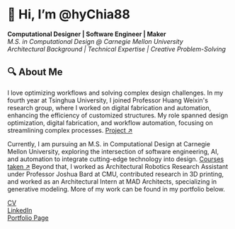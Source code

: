# 👋 Hi, I’m @hyChia88
**Computational Designer | Software Engineer | Maker**  
*M.S. in Computational Design @ Carnegie Mellon University*  
*Architectural Background | Technical Expertise | Creative Problem-Solving*  

## 🔍 About Me  
I love optimizing workflows and solving complex design challenges. In my fourth year at Tsinghua University, I joined Professor Huang Weixin's research group, where I worked on digital fabrication and automation, enhancing the efficiency of customized structures. My role spanned design optimization, digital fabrication, and workflow automation, focusing on streamlining complex processes. <a href="https://hychia88.github.io/"> Project ↗ </a>  
  
Currently, I am pursuing an M.S. in Computational Design at Carnegie Mellon University, exploring the intersection of software engineering, AI, and automation to integrate cutting-edge technology into design. <a href="https://hychia88.github.io/cs-projects.html">Courses taken ↗</a>
Beyond that, I worked as Architectural Robotics Research Assistant under Professor Joshua Bard at CMU, contributed research in 3D printing, and worked as an Architectural Intern at MAD Architects, specializing in generative modeling. More of my work can be found in my portfolio below.

<a href="http://hyChia88.github.io/cv.pdf"> CV </a>  
<a href="https://linkedin.com/in/huiyen-chia"> LinkedIn </a>  
<a href="https://hychia88.github.io/"> Portfolio Page </a>  
